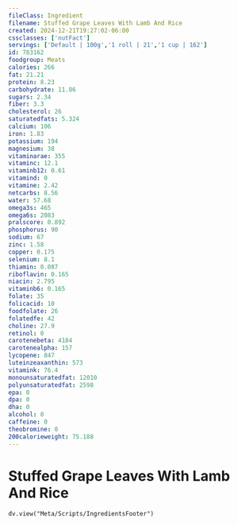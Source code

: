 ```yaml
---
fileClass: Ingredient
filename: Stuffed Grape Leaves With Lamb And Rice
created: 2024-12-21T19:27:02-06:00
cssclasses: ['nutFact']
servings: ['Default | 100g','1 roll | 21','1 cup | 162']
id: 783162
foodgroup: Meats
calories: 266
fat: 21.21
protein: 8.23
carbohydrate: 11.86
sugars: 2.34
fiber: 3.3
cholesterol: 26
saturatedfats: 5.324
calcium: 106
iron: 1.83
potassium: 194
magnesium: 38
vitaminarae: 355
vitaminc: 12.1
vitaminb12: 0.61
vitamind: 0
vitamine: 2.42
netcarbs: 8.56
water: 57.68
omega3s: 465
omega6s: 2083
pralscore: 0.892
phosphorus: 90
sodium: 67
zinc: 1.58
copper: 0.175
selenium: 8.1
thiamin: 0.087
riboflavin: 0.165
niacin: 2.795
vitaminb6: 0.165
folate: 35
folicacid: 10
foodfolate: 26
folatedfe: 42
choline: 27.9
retinol: 0
carotenebeta: 4184
carotenealpha: 157
lycopene: 847
luteinzeaxanthin: 573
vitamink: 76.4
monounsaturatedfat: 12010
polyunsaturatedfat: 2598
epa: 0
dpa: 0
dha: 0
alcohol: 0
caffeine: 0
theobromine: 0
200calorieweight: 75.188
---
```


# Stuffed Grape Leaves With Lamb And Rice

```dataviewjs
dv.view("Meta/Scripts/IngredientsFooter")
```